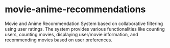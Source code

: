 # movie-anime-recommendations
Movie and Anime Recommendation System based on collaborative filtering using user ratings. The system provides various functionalities like counting users, counting movies, displaying user/movie information, and recommending movies based on user preferences.
